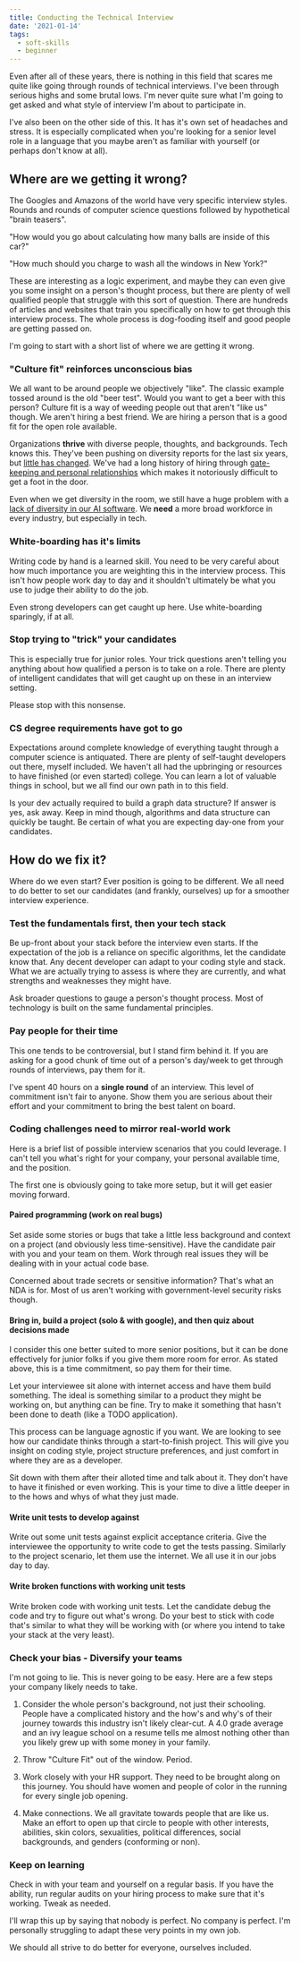 ```yaml
---
title: Conducting the Technical Interview
date: '2021-01-14'
tags:
  - soft-skills
  - beginner
---
```


Even after all of these years, there is nothing in this field that scares me quite like going through rounds of technical interviews. I've been through serious highs and some brutal lows. I'm never quite sure what I'm going to get asked and what style of interview I'm about to participate in.

I've also been on the other side of this. It has it's own set of headaches and stress. It is especially complicated when you're looking for a senior level role in a language that you maybe aren't as familiar with yourself (or perhaps don't know at all). 

## Where are we getting it wrong?

The Googles and Amazons of the world have very specific interview styles. Rounds and rounds of computer science questions followed by hypothetical "brain teasers".

"How would you go about calculating how many balls are inside of this car?"

"How much should you charge to wash all the windows in New York?"

These are interesting as a logic experiment, and maybe they can even give you some insight on a person's thought process, but there are plenty of well qualified people that struggle with this sort of question. There are hundreds of articles and websites that train you specifically on how to get through this interview process. The whole process is dog-fooding itself and good people are getting passed on.

I'm going to start with a short list of where we are getting it wrong.

### "Culture fit" reinforces unconscious bias

We all want to be around people we objectively "like". The classic example tossed around is the old "beer test". Would you want to get a beer with this person? Culture fit is a way of weeding people out that aren't "like us" though. We aren't hiring a best friend. We are hiring a person that is a good fit for the open role available.

Organizations **thrive** with diverse people, thoughts, and backgrounds. Tech knows this. They've been pushing on diversity reports for the last six years, but [little has changed](https://www.cnbc.com/2020/06/12/six-years-into-diversity-reports-big-tech-has-made-little-progress.html). We've had a long history of hiring through [gate-keeping and personal relationships](https://www.latimes.com/business/technology/story/2020-06-24/tech-started-publicly-taking-lack-of-diversity-seriously-in-2014-why-has-so-little-changed-for-black-workers) which makes it notoriously difficult to get a foot in the door.

Even when we get diversity in the room, we still have a huge problem with a [lack of diversity in our AI software](https://www.theatlantic.com/technology/archive/2019/06/tech-computers-are-bigger-problem-diversity/592456/). We **need** a more broad workforce in every industry, but especially in tech. 

### White-boarding has it's limits

Writing code by hand is a learned skill. You need to be very careful about how much importance you are weighting this in the interview process. This isn't how people work day to day and it shouldn't ultimately be what you use to judge their ability to do the job.

Even strong developers can get caught up here. Use white-boarding sparingly, if at all.

### Stop trying to "trick" your candidates

This is especially true for junior roles. Your trick questions aren't telling you anything about how qualified a person is to take on a role. There are plenty of intelligent candidates that will get caught up on these in an interview setting.

Please stop with this nonsense.

### CS degree requirements have got to go

Expectations around complete knowledge of everything taught through a computer science is antiquated. There are plenty of self-taught developers out there, myself included. We haven't all had the upbringing or resources to have finished (or even started) college. You can learn a lot of valuable things in school, but we all find our own path in to this field.

Is your dev actually required to build a graph data structure? If answer is yes, ask away. Keep in mind though, algorithms and data structure can quickly be taught. Be certain of what you are expecting day-one from your candidates. 

## How do we fix it?

Where do we even start? Ever position is going to be different. We all need to do better to set our candidates (and frankly, ourselves) up for a smoother interview experience.

### Test the fundamentals first, then your tech stack

Be up-front about your stack before the interview even starts. If the expectation of the job is a reliance on specific algorithms, let the candidate know that. Any decent developer can adapt to your coding style and stack. What we are actually trying to assess is where they are currently, and what strengths and weaknesses they might have.

Ask broader questions to gauge a person's thought process. Most of technology is built on the same fundamental principles.

### Pay people for their time

This one tends to be controversial, but I stand firm behind it. If you are asking for a good chunk of time out of a person's day/week to get through rounds of interviews, pay them for it. 

I've spent 40 hours on a **single round** of an interview. This level of commitment isn't fair to anyone. Show them you are serious about their effort and your commitment to bring the best talent on board.

### Coding challenges need to mirror real-world work

Here is a brief list of possible interview scenarios that you could leverage. I can't tell you what's right for your company, your personal available time, and the position.

The first one is obviously going to take more setup, but it will get easier moving forward.

#### Paired programming (work on real bugs)

Set aside some stories or bugs that take a little less background and context on a project (and obviously less time-sensitive). Have the candidate pair with you and your team on them. Work through real issues they will be dealing with in your actual code base. 

Concerned about trade secrets or sensitive information? That's what an NDA is for. Most of us aren't working with government-level security risks though.

#### Bring in, build a project (solo & with google), and then quiz about decisions made

I consider this one better suited to more senior positions, but it can be done effectively for junior folks if you give them more room for error. As stated above, this is a time commitment, so pay them for their time.

Let your interviewee sit alone with internet access and have them build something. The ideal is something similar to a product they might be working on, but anything can be fine. Try to make it something that hasn't been done to death (like a TODO application). 

This process can be language agnostic if you want. We are looking to see how our candidate thinks through a start-to-finish project. This will give you insight on coding style, project structure preferences, and just comfort in where they are as a developer.

Sit down with them after their alloted time and talk about it. They don't have to have it finished or even working. This is your time to dive a little deeper in to the hows and whys of what they just made.

#### Write unit tests to develop against

Write out some unit tests against explicit acceptance criteria. Give the interviewee the opportunity to write code to get the tests passing. Similarly to the project scenario, let them use the internet. We all use it in our jobs day to day.

#### Write broken functions with working unit tests

Write broken code with working unit tests. Let the candidate debug the code and try to figure out what's wrong. Do your best to stick with code that's similar to what they will be working with (or where you intend to take your stack at the very least).

### Check your bias - Diversify your teams

I'm not going to lie. This is never going to be easy. Here are a few steps your company likely needs to take.

1) Consider the whole person's background, not just their schooling. People have a complicated history and the how's and why's of their journey towards this industry isn't likely clear-cut. A 4.0 grade average and an ivy league school on a resume tells me almost nothing other than you likely grew up with some money in your family.

2) Throw "Culture Fit" out of the window. Period.

3) Work closely with your HR support. They need to be brought along on this journey. You should have women and people of color in the running for every single job opening.

4) Make connections. We all gravitate towards people that are like us. Make an effort to open up that circle to people with other interests, abilities, skin colors, sexualities, political differences, social backgrounds, and genders (conforming or non).

### Keep on learning

Check in with your team and yourself on a regular basis. If you have the ability, run regular audits on your hiring process to make sure that it's working. Tweak as needed.

I'll wrap this up by saying that nobody is perfect. No company is perfect. I'm personally struggling to adapt these very points in my own job.

We should all strive to do better for everyone, ourselves included.
